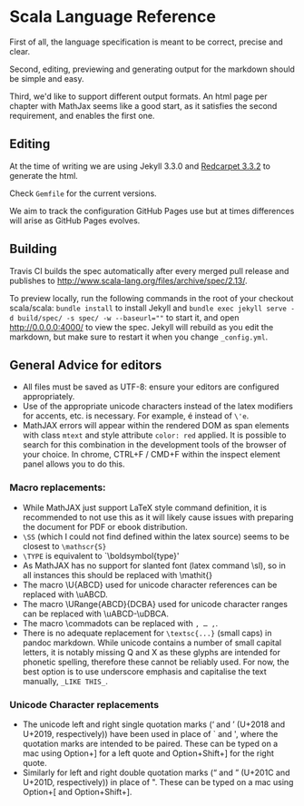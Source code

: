 # Scala Language Reference

First of all, the language specification is meant to be correct, precise and clear.

Second, editing, previewing and generating output for the markdown should be simple and easy.

Third, we'd like to support different output formats. An html page per chapter with MathJax seems like a good start, as it satisfies the second requirement, and enables the first one.

## Editing

At the time of writing we are using Jekyll 3.3.0 and [Redcarpet 3.3.2](https://github.com/vmg/redcarpet) to generate the html.

Check `Gemfile` for the current versions.

We aim to track the configuration GitHub Pages use but at times differences will arise as GitHub Pages evolves.

## Building

Travis CI builds the spec automatically after every merged pull release and publishes to http://www.scala-lang.org/files/archive/spec/2.13/.

To preview locally, run the following commands in the root of your checkout scala/scala:
`bundle install` to install Jekyll and `bundle exec jekyll serve -d build/spec/ -s spec/ -w --baseurl=""` to start it,
and open http://0.0.0.0:4000/ to view the spec. Jekyll will rebuild as you edit the markdown, but make sure to restart it when you change `_config.yml`.

## General Advice for editors

- All files must be saved as UTF-8: ensure your editors are configured appropriately.
- Use of the appropriate unicode characters instead of the latex modifiers for accents, etc. is necessary. For example, é instead of `\'e`.
- MathJAX errors  will appear within the  rendered DOM as span  elements with class `mtext` and style attribute `color: red` applied. It is  possible to search for this combination in the development  tools of the browser of your choice. In chrome, CTRL+F / CMD+F within the inspect element panel allows you to do this.

### Macro replacements:

- While  MathJAX just  support LaTeX style  command definition,  it is recommended  to not use  this as  it will likely cause issues with preparing the document for PDF or ebook distribution.
- `\SS` (which I could not find defined within the latex source) seems to be closest to `\mathscr{S}`
- `\TYPE` is equivalent to `\boldsymbol{type}'
- As MathJAX has  no support for slanted font (latex  command \sl), so in all instances  this should be replaced with \mathit{}
- The macro \U{ABCD} used for unicode character references can be replaced with \\uABCD.
- The macro \URange{ABCD}{DCBA} used for unicode character ranges can be replaced with \\uABCD-\\uDBCA.
- The macro \commadots can be replaced with ` , … , `.
- There is no adequate replacement for `\textsc{...}`  (small caps) in pandoc markdown. While unicode contains a number of  small capital  letters, it  is notably  missing Q and  X as  these glyphs  are intended  for phonetic spelling, therefore these  cannot be reliably used. For now,  the best option is to use  underscore emphasis and capitalise the text manually, `_LIKE THIS_`.

### Unicode Character replacements

- The unicode  left and right single  quotation marks (‘ and ’ (U+2018 and U+2019, respectively)) have been used in  place of ` and ', where the quotation marks  are intended to  be paired. These can  be typed on  a mac using  Option+] for a left  quote and Option+Shift+] for the right quote.
- Similarly for left and right double quotation marks (“ and ” (U+201C and U+201D, respectively)) in place of ". These can be typed on a mac using Option+[ and Option+Shift+].
